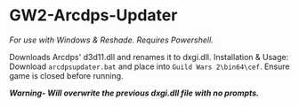  # GW2-Arcdps-Updater
 *For use with Windows & Reshade. Requires Powershell.*

 
Downloads Arcdps' d3d11.dll and renames it to dxgi.dll. 
Installation & Usage:
Download `arcdpsupdater.bat` and place into `Guild Wars 2\bin64\cef`. Ensure game is closed before running.

***Warning- Will overwrite the previous dxgi.dll file with no prompts.***
